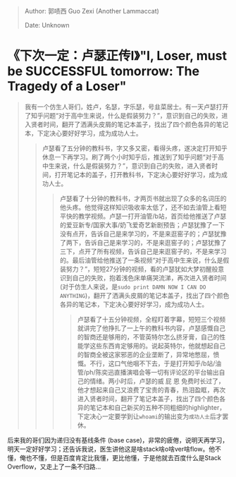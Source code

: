 > Author: 郭啧西 Guo Zexi (Another Lammaccat)
>
> Date: Unknown



# 《下次一定：卢瑟正传Ⅰ》"I, Loser, must be SUCCESSFUL tomorrow: The Tragedy of a Loser"

> 我有一个仿生人哥们，姓卢，名瑟，字乐瑟，号韭菜居士。有一天卢瑟打开了知乎问题“对于高中生来说，什么是假装努力？”，意识到自己的失败，进入贤者时间，翻开了洒满头皮屑的笔记本盖子，找出了四个颜色各异的笔记本，下定决心要好好学习，成为成功人士。
>
> > 卢瑟看了五分钟的教科书，字又多又密，看得头疼，遂决定打开知乎休息一下再学习。刷了两个小时知乎后，推送到了知乎问题“对于高中生来说，什么是假装努力？”，意识到自己的失败，进入贤者时间，打开笔记本的盖子，打开教科书，下定决心要好好学习，成为成功人士。
> >
> > > 卢瑟看了十分钟的教科书，才两页书就出现了众多的名词压的他头疼。他觉得这样知识吸收率太低了，还不如去油管上看短平快的教学视频。卢瑟一打开油管/b站，首页给他推送了卢瑟的爱豆新专/国家大事/奶飞爱奇艺新剧预告；卢瑟犹豫了一下没有点开，告诉自己是来学习的，不是来逛窑子的；卢瑟犹豫了两下，告诉自己是来学习的，不是来逛窑子的；卢瑟犹豫了三下，点开了所有视频，告诉自己是来逛窑子的，不是来学习的。最后油管给他推送了一条视频“对于高中生来说，什么是假装努力？”，短短27分钟的视频，看的卢瑟犹如大梦初醒般意识到自己的失败，抱着浅色床单痛哭流涕，再次进入贤者时间 (对于仿生人来说，是```sudo print DAMN NOW I CAN DO ANYTHING```)，翻开了洒满头皮屑的笔记本盖子，找出了四个颜色各异的笔记本，下定决心要好好学习，成为成功人士。
> > >
> > > > 卢瑟看了十五分钟视频，全程盯着字幕，短短三个视频就讲完了他挣扎了一上午的教科书内容，卢瑟感慨自己的智商还是够用的，不管英特尔怎么挤牙膏，自己的性能学这些东西肯定够用的。说起英特尔，他就想起自己的智商全被这家邪恶的企业垄断了，异常地憋屈，愤慨。不行，这口气他咽不下去，于是打开知乎/b站/油管/ph/陈奕迅直播演唱会等一切有评论区的平台输出自己的情绪。两小时后，卢瑟的威 屁 恩 免费时长过了，他才想起来自己又浪费了宝贵的青春，热泪盈眶，再次进入贤者时间，翻开了笔记本盖子，找出了四个颜色各异的笔记本和自己新买的五种不同粗细的highlighter，下定决心一定要学到让```whoami```的输出变为```成功人士```后才罢休。

后来我的哥们因为递归没有基线条件 (base case)，非常的疲倦，说明天再学习，明天一定好好学习；还告诉我说，医生讲他这是啥stack啥o啥ver啥flow。他不懂，俺也不懂，但是百度肯定比我懂，更比他懂，于是他就去百度什么是Stack Overflow，又走上了一条不归路...

